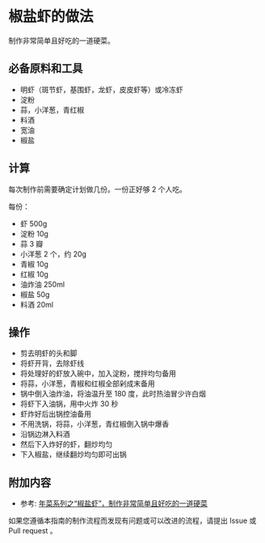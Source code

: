 # 椒盐虾的做法

制作非常简单且好吃的一道硬菜。

## 必备原料和工具

- 明虾（斑节虾，基围虾，龙虾，皮皮虾等）或冷冻虾
- 淀粉
- 蒜，小洋葱，青红椒
- 料酒
- 宽油
- 椒盐

## 计算

每次制作前需要确定计划做几份。一份正好够 2 个人吃。

每份：

- 虾 500g
- 淀粉 10g
- 蒜 3 瓣
- 小洋葱 2 个，约 20g
- 青椒 10g
- 红椒 10g
- 油炸油 250ml
- 椒盐 50g
- 料酒 20ml

## 操作

- 剪去明虾的头和脚
- 将虾开背，去除虾线
- 将处理好的虾放入碗中，加入淀粉，搅拌均匀备用
- 将蒜，小洋葱，青椒和红椒全部剁成末备用
- 锅中倒入油炸油，将油温升至 180 度，此时热油冒少许白烟
- 将虾下入油锅，用中火炸 30 秒
- 虾炸好后出锅控油备用
- 不用洗锅，将蒜，小洋葱，青红椒倒入锅中爆香
- 沿锅边淋入料酒
- 然后下入炸好的虾，翻炒均匀
- 下入椒盐，继续翻炒均匀即可出锅

## 附加内容

- 参考: [年菜系列之“椒盐虾”，制作非常简单且好吃的一道硬菜](https://www.bilibili.com/video/BV1HJ411E7oq?share_source=copy_web)

如果您遵循本指南的制作流程而发现有问题或可以改进的流程，请提出 Issue 或 Pull request 。
